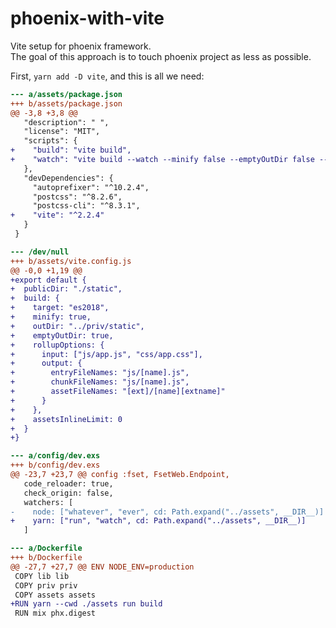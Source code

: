 # phoenix-with-vite
Vite setup for phoenix framework.   
The goal of this approach is to touch phoenix project as less as possible.  

First, `yarn add -D vite`, and this is all we need:  


```diff
--- a/assets/package.json
+++ b/assets/package.json
@@ -3,8 +3,8 @@
   "description": " ",
   "license": "MIT",
   "scripts": {
+    "build": "vite build",
+    "watch": "vite build --watch --minify false --emptyOutDir false --clearScreen false --mode development"
   },
   "devDependencies": {
     "autoprefixer": "^10.2.4",
     "postcss": "^8.2.6",
     "postcss-cli": "^8.3.1",
+    "vite": "^2.2.4"
   }
 }
 ```

```diff
--- /dev/null
+++ b/assets/vite.config.js
@@ -0,0 +1,19 @@
+export default {
+  publicDir: "./static",
+  build: {
+    target: "es2018",
+    minify: true,
+    outDir: "../priv/static",
+    emptyOutDir: true,
+    rollupOptions: {
+      input: ["js/app.js", "css/app.css"],
+      output: {
+        entryFileNames: "js/[name].js",
+        chunkFileNames: "js/[name].js",
+        assetFileNames: "[ext]/[name][extname]"
+      }
+    },
+    assetsInlineLimit: 0
+  }
+}
```

```diff
--- a/config/dev.exs
+++ b/config/dev.exs
@@ -23,7 +23,7 @@ config :fset, FsetWeb.Endpoint,
   code_reloader: true,
   check_origin: false,
   watchers: [
-    node: ["whatever", "ever", cd: Path.expand("../assets", __DIR__)]
+    yarn: ["run", "watch", cd: Path.expand("../assets", __DIR__)]
   ]
```

```diff
--- a/Dockerfile
+++ b/Dockerfile
@@ -27,7 +27,7 @@ ENV NODE_ENV=production
 COPY lib lib
 COPY priv priv
 COPY assets assets
+RUN yarn --cwd ./assets run build
 RUN mix phx.digest
```
